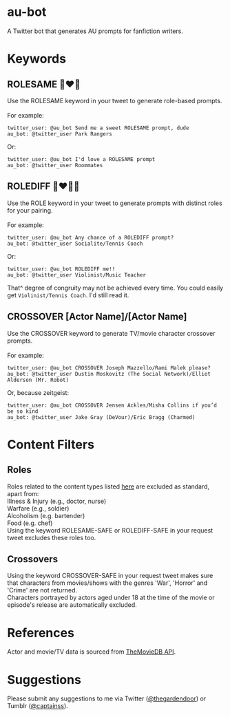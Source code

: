 # au-bot
A Twitter bot that generates AU prompts for fanfiction writers.

# Keywords

## ROLESAME :construction_worker::heart::construction_worker:
Use the ROLESAME keyword in your tweet to generate role-based prompts.
<br>
<br>
For example:
<br>
```
twitter_user: @au_bot Send me a sweet ROLESAME prompt, dude
au_bot: @twitter_user Park Rangers
```
Or:
<br>
```
twitter_user: @au_bot I'd love a ROLESAME prompt
au_bot: @twitter_user Roommates
```

## ROLEDIFF :construction_worker::heart::guardsman:
Use the ROLE keyword in your tweet to generate prompts with distinct roles for your pairing.
<br>
<br>
For example:
<br>
```
twitter_user: @au_bot Any chance of a ROLEDIFF prompt?
au_bot: @twitter_user Socialite/Tennis Coach
```
Or:
<br>
```
twitter_user: @au_bot ROLEDIFF me!!
au_bot: @twitter_user Violinist/Music Teacher
```
That^ degree of congruity may not be achieved every time. You could easily get `Violinist/Tennis Coach`. I'd still read it.


## CROSSOVER [Actor Name]/[Actor Name]
Use the CROSSOVER keyword to generate TV/movie character crossover prompts.
<br>
<br>
For example:
<br>
```
twitter_user: @au_bot CROSSOVER Joseph Mazzello/Rami Malek please?
au_bot: @twitter_user Dustin Moskovitz (The Social Network)/Elliot Alderson (Mr. Robot)
```
Or, because zeitgeist:
<br>
```
twitter_user: @au_bot CROSSOVER Jensen Ackles/Misha Collins if you’d be so kind
au_bot: @twitter_user Jake Gray (DeVour)/Eric Bragg (Charmed)
```

# Content Filters

## Roles
Roles related to the content types listed [here](https://trigger-warnings.tumblr.com/tags) are excluded as standard, apart from:
<br>
Illness & Injury (e.g., doctor, nurse)
<br>
Warfare (e.g., soldier)
<br>
Alcoholism (e.g. bartender)
<br>
Food (e.g. chef)
<br>
Using the keyword ROLESAME-SAFE or ROLEDIFF-SAFE in your request tweet excludes these roles too.


## Crossovers
Using the keyword CROSSOVER-SAFE in your request tweet makes sure that characters from movies/shows with the genres 'War', 'Horror' and 'Crime' are not returned.
<br>
Characters portrayed by actors aged under 18 at the time of the movie or episode's release are automatically excluded.

# References
Actor and movie/TV data is sourced from [TheMovieDB API](https://www.themoviedb.org/documentation/api/terms-of-use).

# Suggestions
Please submit any suggestions to me via Twitter ([@thegardendoor](https://twitter.com/thegardendoor)) or Tumblr ([@captainss](https://captainss.tumblr.com/)).
